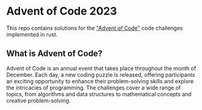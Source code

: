 # Advent of Code 2023
This repo contains solutions for the ["Advent of Code"](https://adventofcode.com/2023) code challenges implemented in rust.

## What is Advent of Code?
Advent of Code is an annual event that takes place throughout the month of December. Each day, a new coding puzzle is released, offering participants an exciting opportunity to enhance their problem-solving skills and explore the intricacies of programming. The challenges cover a wide range of topics, from algorithms and data structures to mathematical concepts and creative problem-solving.

